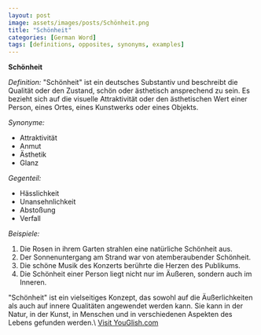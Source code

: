 ```yaml
---
layout: post
image: assets/images/posts/Schönheit.png
title: "Schönheit"
categories: [German Word]
tags: [definitions, opposites, synonyms, examples]
---
```


**Schönheit**

*Definition:*
"Schönheit" ist ein deutsches Substantiv und beschreibt die Qualität oder den Zustand, schön oder ästhetisch ansprechend zu sein. Es bezieht sich auf die visuelle Attraktivität oder den ästhetischen Wert einer Person, eines Ortes, eines Kunstwerks oder eines Objekts.

*Synonyme:*
- Attraktivität
- Anmut
- Ästhetik
- Glanz

*Gegenteil:*
- Hässlichkeit
- Unansehnlichkeit
- Abstoßung
- Verfall

*Beispiele:*
1. Die Rosen in ihrem Garten strahlen eine natürliche Schönheit aus.
2. Der Sonnenuntergang am Strand war von atemberaubender Schönheit.
3. Die schöne Musik des Konzerts berührte die Herzen des Publikums.
4. Die Schönheit einer Person liegt nicht nur im Äußeren, sondern auch im Inneren.

"Schönheit" ist ein vielseitiges Konzept, das sowohl auf die Äußerlichkeiten als auch auf innere Qualitäten angewendet werden kann. Sie kann in der Natur, in der Kunst, in Menschen und in verschiedenen Aspekten des Lebens gefunden werden.\ <a id="yg-widget-0" class="youglish-widget" data-query="Schönheit" data-lang="german" data-components="8412" data-auto-start="0" data-bkg-color="theme_light" data-title="How%20to%20pronounce%20Schönheit%20in%20German"  rel="nofollow" href="https://youglish.com">Visit YouGlish.com</a><script async src="https://youglish.com/public/emb/widget.js" charset="utf-8"></script>